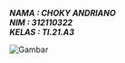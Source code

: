 ***NAMA : CHOKY ANDRIANO*** <br/>
***NIM : 312110322*** <br/>
***KELAS : TI.21.A3*** <br/>

<img src="img.png" alt="Gambar" style="max-width:250px;">